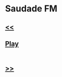 # Saudade FM
## [<<](https://github.com/kodishmediacenter/radios-sl/blob/main/kissfm.md)<br>
## [Play](https://www.radios.com.br/aovivo/radio-saudade-997-fm/8)<br><br>
## [>>](https://github.com/kodishmediacenter/radios-sl/blob/main/saudade-fm.md)<br>
